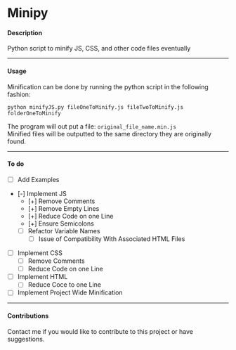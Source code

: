 Minipy
========

#### Description

Python script to minify JS, CSS, and other code files eventually

---

#### Usage

Minification can be done by running the python script in the following fashion:

	python minifyJS.py fileOneToMinify.js fileTwoToMinify.js folderOneToMinify

The program will out put a file: `original_file_name.min.js`  
Minified files will be outputted to the same directory they are originally found.

---

#### To do

- [ ] Add Examples  
- [-] Implement JS
	- [+] Remove Comments
	- [+] Remove Empty Lines
	- [+] Reduce Code on one Line
	- [+] Ensure Semicolons
	- [ ] Refactor Variable Names
		- [ ] Issue of Compatibility With Associated HTML Files
- [ ] Implement CSS
	- [ ] Remove Comments
	- [ ] Reduce Code on one Line
- [ ] Implement HTML
	- [ ] Reduce Coce to one Line
- [ ] Implement Project Wide Minification

---

#### Contributions

Contact me if you would like to contribute to this project or have suggestions.



